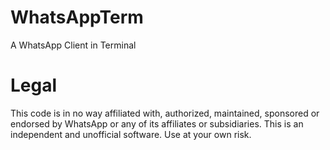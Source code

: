 # WhatsAppTerm
A WhatsApp Client in Terminal

# Legal
This code is in no way affiliated with, authorized, maintained, sponsored or endorsed by WhatsApp or any of its affiliates or subsidiaries. This is an independent and unofficial software. Use at your own risk.